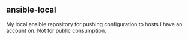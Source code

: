 ## ansible-local

My local ansible repository for pushing configuration to hosts I have an
account on.  Not for public consumption.
